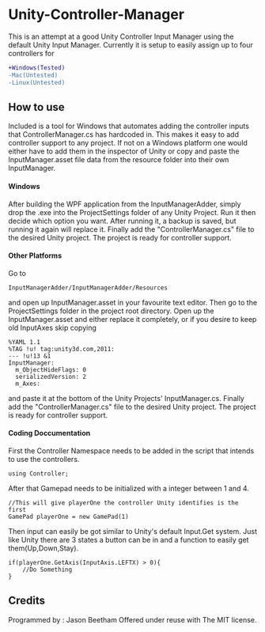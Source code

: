 # Unity-Controller-Manager
This is an attempt at a good Unity Controller Input Manager using the default Unity Input Manager. Currently it is setup to easily assign up to four controllers for
```diff
+Windows(Tested)
-Mac(Untested)
-Linux(Untested)
```
## How to use
Included is a tool for Windows that automates  adding the controller inputs that ControllerManager.cs has hardcoded in. This makes it easy to add controller support to any project. If not on a Windows platform one would either have to add them in the inspector of Unity or copy and paste the InputManager.asset file data from the resource folder into their own InputManager.
#### Windows
After building the WPF application from the InputManagerAdder, simply drop the .exe into the ProjectSettings folder of any Unity Project. Run it then decide which option you want. After running it, a backup is saved, but running it again will replace it.
Finally add the "ControllerManager.cs" file to the desired Unity project. The project is ready for controller support.

#### Other Platforms
Go to 
```
InputManagerAdder/InputManagerAdder/Resources
```
and open up InputManager.asset in your favourite text editor. Then go to the ProjectSettings folder in the project root directory. Open up the InputManager.asset and either replace it completely, or if you desire to keep old InputAxes skip copying
```
%YAML 1.1
%TAG !u! tag:unity3d.com,2011:
--- !u!13 &1
InputManager:
  m_ObjectHideFlags: 0
  serializedVersion: 2
  m_Axes:
```
and paste it at the bottom of the Unity Projects' InputManager.cs.
Finally add the "ControllerManager.cs" file to the desired Unity project. The project is ready for controller support.

#### Coding Doccumentation
First the Controller Namespace needs to be added in the script that intends to use the controllers.
```
using Controller;
```
After that Gamepad needs to be initialized with a integer between 1 and 4.
```
//This will give playerOne the controller Unity identifies is the first
GamePad playerOne = new GamePad(1)
```
Then input can easily be got similar to Unity's default Input.Get system. Just like Unity there are 3 states a button can be in and a function to easily get them(Up,Down,Stay).
```
if(playerOne.GetAxis(InputAxis.LEFTX) > 0){
	//Do Something
}
```
## Credits
Programmed by : Jason Beetham
Offered under reuse with The MIT license.

